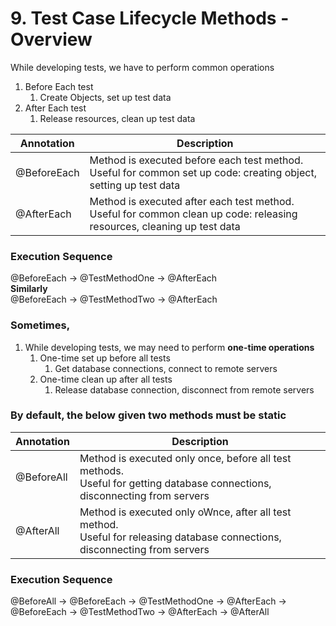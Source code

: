 # 9. Test Case Lifecycle Methods - Overview

While developing tests, we have to perform common operations
1. Before Each test
    1. Create Objects, set up test data 
2. After Each test
    1. Release resources, clean up test data



| Annotation | Description |
| -------- | ------- |
| @BeforeEach | Method is executed before each test method.<br> Useful for common set up code: creating object, setting up test data|
| @AfterEach | Method is executed after each test method.<br> Useful for common clean up code: releasing resources, cleaning up test data|

### Execution Sequence 

@BeforeEach -> @TestMethodOne -> @AfterEach    
**Similarly**  
@BeforeEach -> @TestMethodTwo -> @AfterEach


### Sometimes, 

1. While developing tests, we may need to perform **one-time operations**   
    1. One-time set up before all tests  
        1. Get database connections, connect to remote servers
    2. One-time clean up after all tests
        1. Release database connection, disconnect from remote servers 

### By default, the below given two methods must be static
| Annotation | Description |
| -------- | ------- |
| @BeforeAll | Method is executed only once, before all test methods.<br> Useful for getting database connections, disconnecting from servers|
| @AfterAll | Method is executed only oWnce, after all test method.<br> Useful for releasing database connections, disconnecting from servers|

### Execution Sequence 
@BeforeAll ->
@BeforeEach -> @TestMethodOne -> @AfterEach  -> @BeforeEach -> @TestMethodTwo -> @AfterEach -> 
@AfterAll


